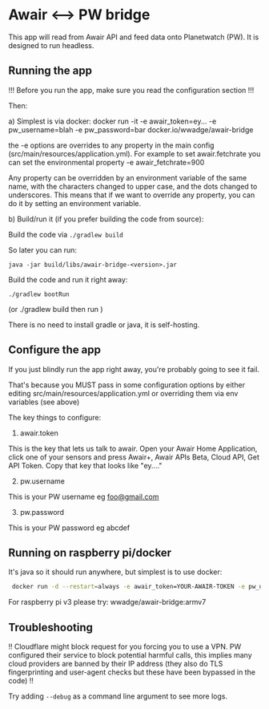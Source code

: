 # Awair <--> PW bridge


This app will read from Awair API and feed data onto Planetwatch (PW). It is designed to run
headless.

## Running the app

!!!
Before you run the app, make sure you read the configuration section
!!!

Then:

a) Simplest is via docker: docker run -it -e awair_token=ey... -e pw_username=blah -e pw_password=bar docker.io/wwadge/awair-bridge

the -e options are overrides to any property in the main config (src/main/resources/application.yml). For example to set awair.fetchrate you can set
the environmental property -e awair_fetchrate=900

Any property can be overridden by an environment variable of the same name, with the characters changed to upper case, and the dots changed to underscores. This means that if we want to override any property, you can do it by setting an environment variable.



b) Build/run it (if you prefer building the code from source):

Build the code via `./gradlew build`

So later you can run:

`java -jar build/libs/awair-bridge-<version>.jar`

Build the code and run it right away:

`./gradlew bootRun`

(or ./gradlew build then run )

There is no need to install gradle or java, it is self-hosting.


## Configure the app

If you just blindly run the app right away, you're probably going to see it fail.

That's because you MUST pass in some configuration options by either editing
src/main/resources/application.yml or overriding them via env variables (see above)


The key things to configure:
1) awair.token

This is the key that lets us talk to awair. Open your Awair Home Application, click one of your sensors and press Awair+, Awair APIs Beta, Cloud API, Get API Token. Copy that key that looks like "ey...."

2) pw.username

This is your PW username eg foo@gmail.com

3) pw.password

This is your PW password eg abcdef

## Running on raspberry pi/docker

It's java so it should run anywhere, but simplest is to use docker:

```sh
 docker run -d --restart=always -e awair_token=YOUR-AWAIR-TOKEN -e pw_username=foo@gmail.com -e pw_password=bar wwadge/awair-bridge
```

For raspberry pi v3 please try:  wwadge/awair-bridge:armv7


## Troubleshooting

!!
Cloudflare might block request for you forcing you to use a VPN. PW configured
their service to block potential harmful calls, this implies many cloud providers
are banned by their IP address (they also do TLS fingerprinting and user-agent checks
but these have been bypassed in the code)
!!

Try adding ``--debug`` as a command line argument to see more logs.
